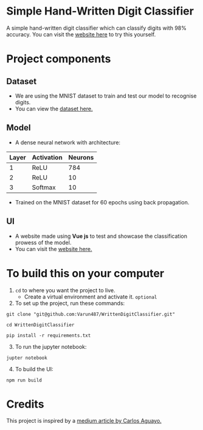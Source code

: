 # Simple Hand-Written Digit Classifier

A simple hand-written digit classifier which can classify digits with 98% accuracy.
You can visit the [website here](https://varun487.github.io/WrittenDigitClassifier/) to try this yourself.

# Project components

## Dataset

- We are using the MNIST dataset to train and test our model to recognise digits.
- You can view the [dataset here.](https://www.kaggle.com/c/digit-recognizer/data)

## Model

- A dense neural network with architecture:
  
| Layer | Activation   | Neurons |
| ---   | ---          | ---     |
|  1    | ReLU         | 784     |
|  2    | ReLU         | 10      |
|  3    | Softmax      | 10      |

- Trained on the MNIST dataset for 60 epochs using back propagation.

## UI

- A website made using __Vue js__ to test and showcase the classification prowess of the model.
- You can visit the [website here.](https://varun487.github.io/WrittenDigitClassifier/)

# To build this on your computer

1. `cd` to where you want the project to live.
    - Create a virtual environment and activate it. `optional`
2. To set up the project, run these commands:
```
git clone "git@github.com:Varun487/WrittenDigitClassifier.git"

cd WrittenDigitClassifier

pip install -r requirements.txt
```
3. To run the jupyter notebook:
```
jupter notebook
```
4. To build the UI:
```
npm run build
```

# Credits

This project is inspired by a [medium article by Carlos Aguayo.](https://towardsdatascience.com/deploying-a-simple-machine-learning-model-into-a-webapp-using-tensorflow-js-3609c297fb04)
